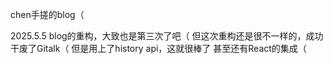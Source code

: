 chen手搓的blog（

2025.5.5
blog的重构，大致也是第三次了吧（
但这次重构还是很不一样的，成功干废了Gitalk（
但是用上了history api，这就很棒了
甚至还有React的集成（